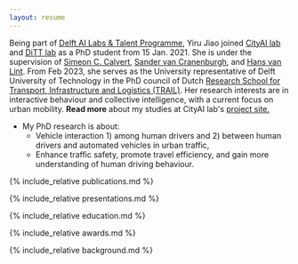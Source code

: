 ```yaml
---
layout: resume
---
```

Being part of [<u>Delft AI Labs & Talent Programme</u>](https://www.tudelft.nl/ai/tu-delft-ai-labs), Yiru Jiao joined [<u>CityAI lab</u>](https://www.tudelft.nl/en/ai/cityai-lab) and [<u>DiTT lab</u>](https://www.tudelft.nl/citg/over-faculteit/afdelingen/transport-planning/research/labs/data-analytics-and-traffic-simulation-lab/dittlab-tu-delft/) as a PhD student from 15 Jan. 2021. She is under the supervision of [<u>Simeon C. Calvert</u>](https://scholar.google.nl/citations?user=pwVbHHEAAAAJ&hl=nl), [<u>Sander van Cranenburgh</u>](https://scholar.google.nl/citations?user=-FNYwWYAAAAJ&hl=en&inst=6173373803492361994&oi=ao), and [<u>Hans van Lint</u>](https://scholar.google.nl/citations?user=Q95PbrMAAAAJ&hl=en&inst=6173373803492361994&oi=sra). From Feb 2023, she serves as the University representative of Delft University of Technology in the PhD council of Dutch [<u>Research School for Transport, Infrastructure and Logistics (TRAIL)</u>](https://rstrail.nl). Her research interests are in interactive behaviour and collective intelligence, with a current focus on urban mobility. <b>Read more</b> about my studies at CityAI lab's [<u>project site.</u>](https://www.cityai-lab.nl/vehicle-coordination/)

- My PhD research is about:
  - Vehicle interaction 1) among human drivers and 2) between human drivers and automated vehicles in urban traffic,
  - Enhance traffic safety, promote travel efficiency, and gain more understanding of human driving behaviour. 

{% include_relative publications.md %}

{% include_relative presentations.md %}

{% include_relative education.md %}

{% include_relative awards.md %}

{% include_relative background.md %}
